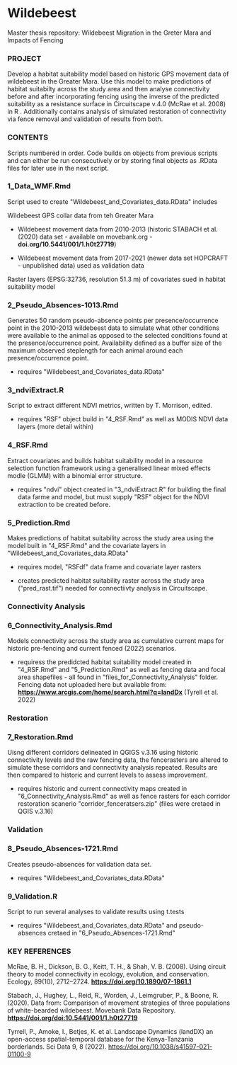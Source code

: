 # Wildebeest 
Master thesis repository: Wildebeest Migration in the Greter Mara and Impacts of Fencing

###   PROJECT  ###

Develop a habitat suitability model based on historic GPS movement data of wildebeest in the Greater Mara. Use this model to make predictions of habitat suitabilty across the study area and then analyse connectivity before and after incorporating fencing using the inverse of the predicted suitability as a resistance surface in Circuitscape v.4.0 (McRae et al. 2008) in R . Additionally contains analysis of simulated restoration of connectivity via fence removal and validation of results from both.


###   CONTENTS  ###
Scripts numbered in order. 
Code builds on objects from previous scripts and can either be run consecutively or by storing final objects as .RData files for later use in the next script.

### 1_Data_WMF.Rmd

Script used to create "Wildebeest_and_Covariates_data.RData" includes 

Wildebeest GPS collar data from teh Greater Mara

- Wildebeest movement data from 2010-2013 (historic STABACH et al. (2020) data set - available on movebank.org - **doi.org/10.5441/001/1.h0t27719**) 

- Wildebeest movement data from 2017-2021 (newer data set HOPCRAFT - unpublished data) used as validation data

Raster layers (EPSG:32736, resolution 51.3 m) of covariates sued in habitat suitability model

### 2_Pseudo_Absences-1013.Rmd

Generates 50 random pseudo-absence points per presence/occurrence point in the 2010-2013 wildebeest data to simulate what other conditions were available to the animal as opposed to the selected conditions found at the presence/occurrence point. Availability defined as a buffer size of the maximum observed steplength for each animal around each presence/occurrence point.

- requires "Wildebeest_and_Covariates_data.RData"

### 3_ndviExtract.R

Script to extract different NDVI metrics, written by T. Morrison, edited. 

- requires "RSF" object build in "4_RSF.Rmd" as well as MODIS NDVI data layers (more detail within)

### 4_RSF.Rmd

Extract covariates and builds habitat suitability model in a resource selection function framework using a generalised linear mixed effects modle (GLMM) with a binomial error structure. 

- requires "ndvi" object created in "3_ndviExtract.R" for building the final data farme and model, but must supply "RSF" object for the NDVI extraction to be created before.

### 5_Prediction.Rmd

Makes predictions of habitat suitability across the study area using the model built in "4_RSF.Rmd" and the covariate layers in "Wildebeest_and_Covariates_data.RData"

- requires model, "RSFdf" data frame and covariate layer rasters

- creates predicted habitat suitability raster across the study area ("pred_rast.tif") needed for connectiivty analysis in Circuitscape. 

### Connectivity Analysis

### 6_Connectivity_Analysis.Rmd

Models connectivity across the study area as cumulative current maps for historic pre-fencing and current fenced (2022) scenarios. 

- requiress the predidcted habitat suitability model created in "4_RSF.Rmd" and "5_Prediction.Rmd" as well as fencing data and focal area shapefiles - all found in "files_for_Connectivity_Analysis" folder. Fencing data not uploaded here but available from: **https://www.arcgis.com/home/search.html?q=landDx** (Tyrell et al. 2022)

### Restoration

### 7_Restoration.Rmd

Uisng different corridors delineated in QGIGS v.3.16 using historic connectivity levels and the raw fencing data, the fencerasters are altered to simulate these corridors and connectivity analysis repeated. Results are then compared to historic and current levels to assess improvement.

- requires historic and current connectivity maps created in "6_Connectivity_Analysis.Rmd" as well as fence rasters for each corridor restoration scanerio "corridor_fenceratsers.zip" (files were cretaed in QGIS v.3.16)

### Validation

### 8_Pseudo_Absences-1721.Rmd

Creates pseudo-absences for validation data set.

- requires "Wildebeest_and_Covariates_data.RData"

### 9_Validation.R

Script to run several analyses to validate results using t.tests

- requires "Wildebeest_and_Covariates_data.RData" and pseudo-absences cretaed in "6_Pseudo_Absences-1721.Rmd"

### KEY REFERENCES

McRae, B. H., Dickson, B. G., Keitt, T. H., & Shah, V. B. (2008). Using circuit theory to model connectivity in ecology, evolution, and conservation. Ecology, 89(10), 2712–2724. **https://doi.org/10.1890/07-1861.1**

Stabach, J., Hughey, L., Reid, R., Worden, J., Leimgruber, P., & Boone, R. (2020). Data from: Comparison of movement strategies of three populations of white-bearded wildebeest. Movebank Data Repository. **https://doi.org/doi:10.5441/001/1.h0t27719**

Tyrrell, P., Amoke, I., Betjes, K. et al. Landscape Dynamics (landDX) an open-access spatial-temporal database for the Kenya-Tanzania borderlands. Sci Data 9, 8 (2022). https://doi.org/10.1038/s41597-021-01100-9

